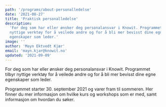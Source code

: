 ```yaml
---
path: '/programs/about-personalledelse'
date: '2021-08-27'
title: 'Praktisk personalledelse'
description:
  'For deg som har eller ønsker deg personalansvar i Knowit. Programmet tilbyr
  nyttige verktøy for å veilede andre og for å bli mer bevisst dine egne
  egenskaper som leder.'
image: ''
author: 'Mayn Ektvedt Kjær'
email: 'mayn.kjar@knowit.no'
updated: '2021-09-09'
---
```


For deg som har eller ønsker deg personalansvar i Knowit. Programmet tilbyr
nyttige verktøy for å veilede andre og for å bli mer bevisst dine egne
egenskaper som leder.

Programmet starter 30. september 2021 og varer fram til sommeren. Her finner
du mer informasjon om hvilke kurs og workshops som er med, samt informasjon om
hvordan du søker.
